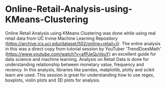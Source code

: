 # Online-Retail-Analysis-using-KMeans-Clustering
Online Retail Analysis using KMeans Clustering was done while using real retail data from UC Irvine Machine Learning Repository (https://archive.ics.uci.edu/dataset/502/online+retail+ii). The entire analysis in this was a direct copy from tutorial session by YouTuber 'TrendDoesMath' (https://www.youtube.com/watch?v=afPJeQuVeuY) an excellent guide for data science and machine learning. 
Analysis on Retail Data is done for understanding relationship between monetary value, frequency and recency.
In this analysis, libraries like pandas, matplotlib, plotly and scikit learn are used.
This session is great for understanding how to use regex, boxplots, violin plots and 3D plots for analysis. 

